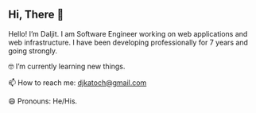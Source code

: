 ## Hi, There 👋

Hello! I’m Daljit. I am Software Engineer working on web applications and web infrastructure. I have been developing professionally for 7 years and going strongly.

🤓 I’m currently learning new things.

📫 How to reach me: djkatoch@gmail.com

😄 Pronouns: He/His.




